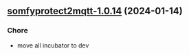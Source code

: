 

## [somfyprotect2mqtt-1.0.14](https://github.com/truecharts/charts/compare/somfyprotect2mqtt-1.0.13...somfyprotect2mqtt-1.0.14) (2024-01-14)

### Chore



- move all incubator to dev